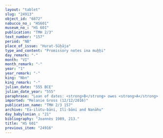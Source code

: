 ```yaml
---
layout: "tablet"
slug: "24913"
object_id: "6872"
nabucco_no_: "HS601"
museum_no_: "HS 601"
publication: "TMH 2/3"
text_number: "157"
period: "NB"
place_of_issue: "Hurat-Sūḫāja"
type_and_content: "Promissory notes ina muẖẖi"
day_remark: "-"
month: "VI"
month_remark: "-"
year: "1"
year_remark: "-"
king: "Nbn"
king_remark: "-"
julian_date: "555 BCE"
julian_date_year: "555"
paraphrase: "Loan of dates: <strong>B</strong> owes <strong>A</strong> 60(+) kor (10,800 l) of dates, impost (<em>imittu</em>) of the garden (<em>kir&ucirc;</em>) of Bīt-Apkallu.<strong> B</strong> will give the dates in their entirety in Arahsamna (VIII) in Borsippa at the entrance of the warehouse (<em>bāb kalakki</em>), in one delivery (<em>ina muhhi</em> <em>i&scaron;tet ritti</em>). For each kor he will also give 1 load (of palm-frond ribs) and palm-leaf baskets (<em>tuhallu</em>). For each kor of dates he will receive 7 kor of wages in dates (<em>sissinnu</em>). This is apart from (<em>elat</em>) 1 ram for the 20th of Addar (XII) and 1 kor for the agricultural supervisor (<em>gugallu</em>) &ndash; these are paid (<em>eṭēru</em> Stat.). This is apart from (<em>elat</em>) 2 date palm (<em>gi&scaron;immaru</em>) &ndash; they are to be called up (<em>dek&ucirc;</em>). 3 witnesses (including Zēr-Bābili/Nab&ucirc;-&scaron;umu-i&scaron;kun//Ea-ilūtu-bāni) and the scribe.<br /> &nbsp;<br /> <strong>A</strong> = Zēr-Bābili/&Scaron;umāya//Ea-ilūtu-bāni, <em>ērib bīt Nab&ucirc;</em> (enterer of the Nab&ucirc; Temple); <strong>B</strong> = Nab&ucirc;-mu&scaron;ētiq-uddi/&Scaron;ama&scaron;-ibni//Purkullu; Scribe = Nab&ucirc;-kāṣir/Itti-Marduk-balāṭu//Ea-ilūtu-bāni<br /> &nbsp;"
imported: "Melanie Gross (12/12/2016)"
publication_name: "TMH 2/3 157"
archive: "Ea-ilūtu-bāni, Ilī-bāni and Nanāhu"
day_babylonian_: "21"
bibliography: "Joannès 1989, 213."
title: "HS 601"
previous_item: "24916"
---
```

